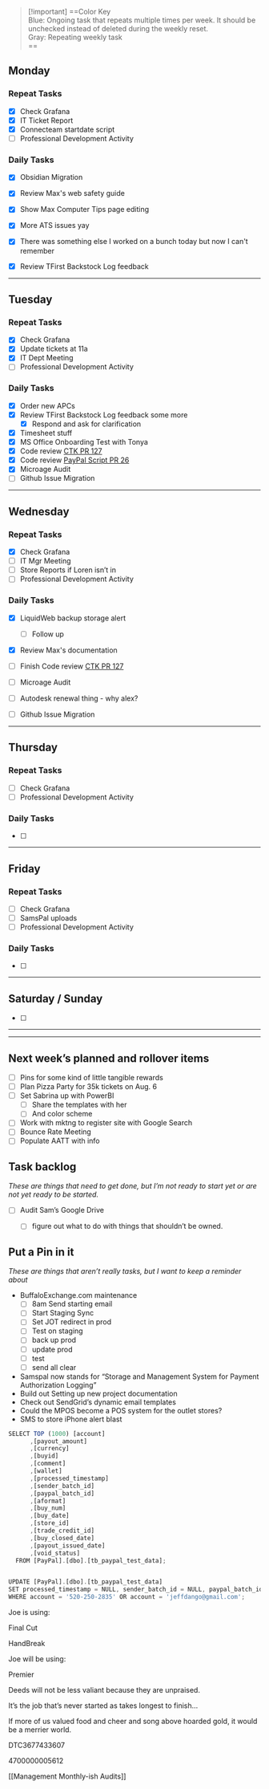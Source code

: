 > [!important] ==Color Key<br>Blue: Ongoing task that repeats multiple times per week. It should be unchecked instead of deleted during the weekly reset.<br>Gray: Repeating weekly task<br>==

## Monday

### Repeat Tasks
- [x] Check Grafana
- [x] IT Ticket Report
- [x] Connecteam startdate script
- [ ] Professional Development Activity
### Daily Tasks
- [x] Obsidian Migration
- [x] Review Max's web safety guide
- [x] Show Max Computer Tips page editing
- [x] More ATS issues yay
- [x] There was something else I worked on a bunch today but now I can't remember
- [x] Review TFirst Backstock Log feedback

  
---
## Tuesday

### Repeat Tasks
- [x] Check Grafana
- [x] Update tickets at 11a
- [x] IT Dept Meeting
- [ ] Professional Development Activity
### Daily Tasks
- [x] Order new APCs
- [x] Review TFirst Backstock Log feedback some more
	- [x] Respond and ask for clarification
- [x] Timesheet stuff
- [x] MS Office Onboarding Test with Tonya
- [x] Code review [CTK PR 127](https://github.com/buffaloexchange/celeranttoolkit/pull/127) 
- [x] Code review [PayPal Script PR 26](https://github.com/buffaloexchange/store-paypal-payout/pull/26)
- [x] Microage Audit
- [ ] Github Issue Migration

---
## Wednesday

### Repeat Tasks
- [x] Check Grafana
- [ ] IT Mgr Meeting
- [ ] Store Reports if Loren isn’t in
- [ ] Professional Development Activity
### Daily Tasks
- [x] LiquidWeb backup storage alert
	- [ ] Follow up
- [x] Review Max's documentation
- [ ] Finish Code review [CTK PR 127](https://github.com/buffaloexchange/celeranttoolkit/pull/127) 
- [ ] Microage Audit
- [ ] Autodesk renewal thing - why alex?
- [ ] Github Issue Migration


---
## Thursday

### Repeat Tasks
- [ ] Check Grafana
- [ ] Professional Development Activity
### Daily Tasks
- [ ] 

---
## Friday

### Repeat Tasks
- [ ] Check Grafana
- [ ] SamsPal uploads
- [ ] Professional Development Activity
### Daily Tasks
- [ ] 

  
---
## Saturday / Sunday

- [ ] 

  
---
---
## Next week’s planned and rollover items

- [ ] Pins for some kind of little tangible rewards
- [ ] Plan Pizza Party for 35k tickets on Aug. 6
- [ ] Set Sabrina up with PowerBI
    - [ ] Share the templates with her
    - [ ] And color scheme
- [ ] Work with mktng to register site with Google Search
- [ ] Bounce Rate Meeting
- [ ] Populate AATT with info

## Task backlog

_These are things that need to get done, but I’m not ready to start yet or are not yet ready to be started._

- [ ] Audit Sam’s Google Drive
    - [ ] figure out what to do with things that shouldn’t be owned.

  

## Put a Pin in it

_These are things that aren’t really tasks, but I want to keep a reminder about_

- BuffaloExchange.com maintenance
    - [ ] 8am Send starting email
    - [ ] Start Staging Sync
    - [ ] Set JOT redirect in prod
    - [ ] Test on staging
    - [ ] back up prod
    - [ ] update prod
    - [ ] test
    - [ ] send all clear

- Samspal now stands for “Storage and Management System for Payment Authorization Logging”
- Build out Setting up new project documentation
- Check out SendGrid’s dynamic email templates
- Could the MPOS become a POS system for the outlet stores?
- SMS to store iPhone alert blast

  

  

```JavaScript
SELECT TOP (1000) [account]
      ,[payout_amount]
      ,[currency]
      ,[buyid]
      ,[comment]
      ,[wallet]
      ,[processed_timestamp]
      ,[sender_batch_id]
      ,[paypal_batch_id]
      ,[aformat]
      ,[buy_num]
      ,[buy_date]
      ,[store_id]
      ,[trade_credit_id]
      ,[buy_closed_date]
      ,[payout_issued_date]
      ,[void_status]
  FROM [PayPal].[dbo].[tb_paypal_test_data];


UPDATE [PayPal].[dbo].[tb_paypal_test_data]
SET processed_timestamp = NULL, sender_batch_id = NULL, paypal_batch_id = NULL
WHERE account = '520-250-2835' OR account = 'jeffdango@gmail.com';
```

Joe is using:

Final Cut

HandBreak

Joe will be using:

Premier

  

  

  

  

Deeds will not be less valiant because they are unpraised.

It’s the job that’s never started as takes longest to finish…

If more of us valued food and cheer and song above hoarded gold, it would be a merrier world.

  

  

DTC3677433607

4700000005612

  

[[Management Monthly-ish Audits]]